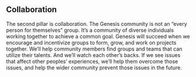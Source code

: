 <h2>Collaboration</h2>
<p>The second pillar is collaboration. The Genesis community is not an “every person for themselves” group. It’s a community of diverse individuals working together to achieve a common goal. Genesis will succeed when we encourage and incentivize groups to form, grow, and work on projects together. We’ll help community members find groups and teams that can utilize their talents. And we’ll watch each other’s backs. If we see issues that affect other peoples’ experiences, we’ll help them overcome those issues, and help the wider community prevent those issues in the future.</p>